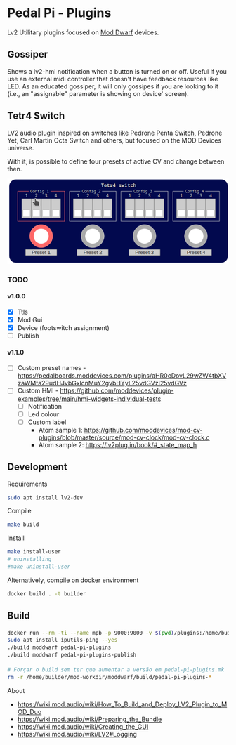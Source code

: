 # Pedal Pi - Plugins

Lv2 Utilitary plugins focused on [Mod Dwarf](https://mod.audio/dwarf/) devices.

## Gossiper

Shows a lv2-hmi notification when a button is turned on or off. Useful if you use an external midi controller that doesn't have feedback resources like LED. As an educated gossiper, it will only gossipes if you are looking to it (i.e., an "assignable" parameter is showing on device' screen).

## Tetr4 Switch

LV2 audio plugin inspired on switches like Pedrone Penta Switch, Pedrone Yet, Carl Martin Octa Switch and others, but focused on the MOD Devices universe.

With it, is possible to define four presets of active CV and change between then. 

![Web gui sample](./docs/sample.gif)

### TODO

#### v1.0.0

* [x] Ttls
* [x] Mod Gui
* [x] Device (footswitch assignment)
* [ ] Publish

#### v1.1.0

* [ ] Custom preset names - https://pedalboards.moddevices.com/plugins/aHR0cDovL29wZW4tbXVzaWMta29udHJvbGxlcnMuY2gvbHYyL25vdGVzI25vdGVz
* [ ] Custom HMI - https://github.com/moddevices/plugin-examples/tree/main/hmi-widgets-individual-tests
   * [ ] Notification
   * [ ] Led colour
   * [ ] Custom label
     * Atom sample 1: https://github.com/moddevices/mod-cv-plugins/blob/master/source/mod-cv-clock/mod-cv-clock.c
     * Atom sample 2: https://lv2plug.in/book/#_state_map_h

## Development

Requirements
```bash
sudo apt install lv2-dev
```

Compile
```bash
make build
```

Install
```bash
make install-user
# uninstalling
#make uninstall-user
```

Alternatively, compile on docker environment
```bash
docker build . -t builder
```

## Build

```bash
docker run --rm -ti --name mpb -p 9000:9000 -v $(pwd)/plugins:/home/builder/mod-plugin-builder/plugins/package/pedal-pi-plugins cbix/mod-plugin-builder:moddwarf
sudo apt install iputils-ping --yes
./build moddwarf pedal-pi-plugins
./build moddwarf pedal-pi-plugins-publish

# Forçar o build sem ter que aumentar a versão em pedal-pi-plugins.mk
rm -r /home/builder/mod-workdir/moddwarf/build/pedal-pi-plugins-*

```


About 

* https://wiki.mod.audio/wiki/How_To_Build_and_Deploy_LV2_Plugin_to_MOD_Duo
* https://wiki.mod.audio/wiki/Preparing_the_Bundle
* https://wiki.mod.audio/wiki/Creating_the_GUI
* https://wiki.mod.audio/wiki/LV2#Logging